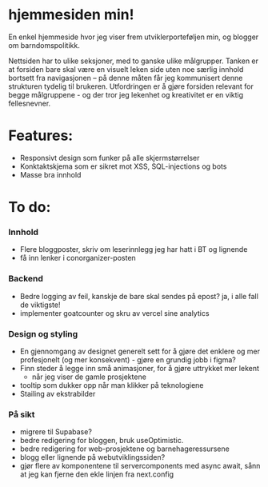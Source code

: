 # hjemmesiden min!

En enkel hjemmeside hvor jeg viser frem utviklerporteføljen min, og blogger om barndomspolitikk.

Nettsiden har to ulike seksjoner, med to ganske ulike målgrupper. Tanken er at forsiden bare skal være en visuelt leken side uten noe særlig innhold bortsett fra navigasjonen – på denne måten får jeg kommunisert denne strukturen tydelig til brukeren. Utfordringen er å gjøre forsiden relevant for begge målgruppene - og der tror jeg lekenhet og kreativitet er en viktig fellesnevner.

# Features:

- Responsivt design som funker på alle skjermstørrelser
- Konktaktskjema som er sikret mot XSS, SQL-injections og bots
- Masse bra innhold

# To do:

### Innhold

- Flere bloggposter, skriv om leserinnlegg jeg har hatt i BT og lignende
- få inn lenker i conorganizer-posten

### Backend

- Bedre logging av feil, kanskje de bare skal sendes på epost? ja, i alle fall de viktigste!
- implementer goatcounter og skru av vercel sine analytics

### Design og styling

- En gjennomgang av designet generelt sett for å gjøre det enklere og mer profesjonelt (og mer konsekvent) - gjøre en grundig jobb i figma?
- Finn steder å legge inn små animasjoner, for å gjøre uttrykket mer lekent
  - når jeg viser de gamle prosjektene
- tooltip som dukker opp når man klikker på teknologiene
- Stailing av ekstrabilder

### På sikt

- migrere til Supabase?
- bedre redigering for bloggen, bruk useOptimistic.
- bedre redigering for web-prosjektene og barnehageressursene
- blogg eller lignende på webutviklingssiden?
- gjør flere av komponentene til servercomponents med async await, sånn at jeg kan fjerne den ekle linjen fra next.config
